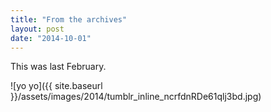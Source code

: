 ```yaml
---
title: "From the archives"
layout: post
date: "2014-10-01"
---
```


This was last February.

![yo yo]({{ site.baseurl }}/assets/images/2014/tumblr_inline_ncrfdnRDe61qlj3bd.jpg)
